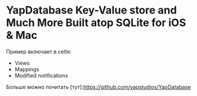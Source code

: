 # YapDatabase Key-Value store and Much More Built atop SQLite for iOS & Mac

Пример включает в себя:

- Views
- Mappings
- Modified notifications

Больше можно почитать [тут]:https://github.com/yapstudios/YapDatabase
